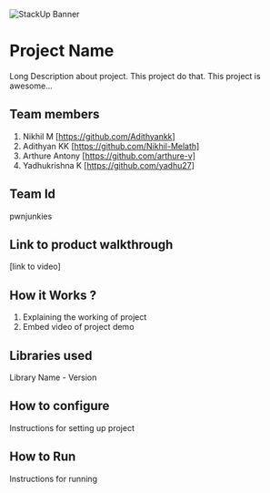 ![StackUp Banner](https://tinkerhub.frappe.cloud/files/stackup%20banner.jpeg)
# Project Name
Long Description about project. This project do that. This project is awesome...

## Team members
1. Nikhil M [https://github.com/Adithyankk]
2. Adithyan KK [https://github.com/Nikhil-Melath]
3. Arthure Antony [https://github.com/arthure-v]
4. Yadhukrishna K [https://github.com/yadhu27]

## Team Id
pwnjunkies
## Link to product walkthrough
[link to video]
## How it Works ?
1. Explaining the working of project
2. Embed video of project demo
## Libraries used
Library Name - Version
## How to configure
Instructions for setting up project
## How to Run
Instructions for running
